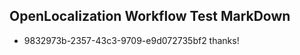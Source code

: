 ## OpenLocalization Workflow Test MarkDown
* 9832973b-2357-43c3-9709-e9d072735bf2 thanks!

<!--HONumber=Sep16_HO1-->


